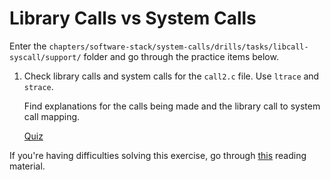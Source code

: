 # Library Calls vs System Calls

Enter the `chapters/software-stack/system-calls/drills/tasks/libcall-syscall/support/` folder and go through the practice items below.

1. Check library calls and system calls for the `call2.c` file.
   Use `ltrace` and `strace`.

   Find explanations for the calls being made and the library call to system call mapping.

   [Quiz](../drills/questions/libcall-syscall.md)

If you're having difficulties solving this exercise, go through [this](../../../reading/libcall-syscall.md) reading material.
